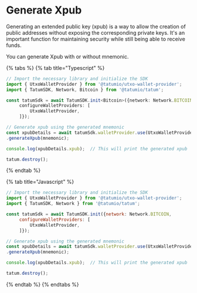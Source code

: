 # Generate Xpub

Generating an extended public key (xpub) is a way to allow the creation of public addresses without exposing the corresponding private keys. It's an important function for maintaining security while still being able to receive funds.

You can generate Xpub with or without mnemonic.

{% tabs %}
{% tab title="Typescript" %}
```typescript
// Import the necessary library and initialize the SDK
import { UtxoWalletProvider } from '@tatumio/utxo-wallet-provider';
import { TatumSDK, Network, Bitcoin } from '@tatumio/tatum';

const tatumSdk = await TatumSDK.init<Bitcoin>({network: Network.BITCOIN,
     configureWalletProviders: [
         UtxoWalletProvider,
     ]});

// Generate xpub using the generated mnemonic
const xpubDetails = await tatumSdk.walletProvider.use(UtxoWalletProvider)
.generateXpub(mnemonic);

console.log(xpubDetails.xpub);  // This will print the generated xpub

tatum.destroy();
```
{% endtab %}

{% tab title="Javascript" %}
```javascript
// Import the necessary library and initialize the SDK
import { UtxoWalletProvider } from '@tatumio/utxo-wallet-provider';
import { TatumSDK, Network } from '@tatumio/tatum';

const tatumSdk = await TatumSDK.init({network: Network.BITCOIN,
     configureWalletProviders: [
         UtxoWalletProvider,
     ]});

// Generate xpub using the generated mnemonic
const xpubDetails = await tatumSdk.walletProvider.use(UtxoWalletProvider)
.generateXpub(mnemonic);

console.log(xpubDetails.xpub);  // This will print the generated xpub

tatum.destroy();
```
{% endtab %}
{% endtabs %}
